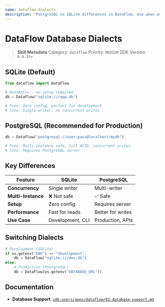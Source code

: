 ```yaml
---
name: dataflow-dialects
description: "PostgreSQL vs SQLite differences in DataFlow. Use when asking 'dataflow postgres', 'dataflow sqlite', or 'database dialects'."
---
```


# DataFlow Database Dialects

> **Skill Metadata**
> Category: `dataflow`
> Priority: `MEDIUM`
> SDK Version: `0.9.25+`

## SQLite (Default)

```python
from dataflow import DataFlow

# Automatic - no setup required
db = DataFlow("sqlite:///app.db")

# Pros: Zero config, perfect for development
# Cons: Single-writer, no concurrent writes
```

## PostgreSQL (Recommended for Production)

```python
db = DataFlow("postgresql://user:pass@localhost/mydb")

# Pros: Multi-instance safe, full ACID, concurrent writes
# Cons: Requires PostgreSQL server
```

## Key Differences

| Feature | SQLite | PostgreSQL |
|---------|--------|------------|
| **Concurrency** | Single writer | Multi-writer |
| **Multi-Instance** | ❌ Not safe | ✅ Safe |
| **Setup** | Zero config | Requires server |
| **Performance** | Fast for reads | Better for writes |
| **Use Case** | Development, CLI | Production, APIs |

## Switching Dialects

```python
# Development (SQLite)
if os.getenv("ENV") == "development":
    db = DataFlow("sqlite:///dev.db")
else:
    # Production (PostgreSQL)
    db = DataFlow(os.getenv("DATABASE_URL"))
```

## Documentation

- **Database Support**: [`sdk-users/apps/dataflow/02-database-support.md`](../../../../sdk-users/apps/dataflow/02-database-support.md)

<!-- Trigger Keywords: dataflow postgres, dataflow sqlite, database dialects, dataflow databases -->
